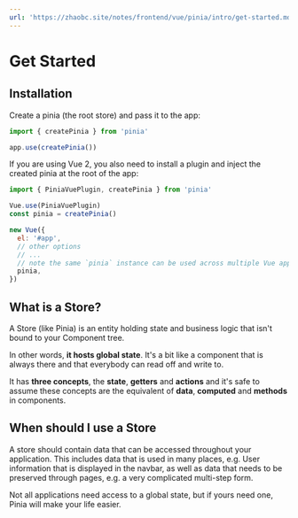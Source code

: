 ```yaml
---
url: 'https://zhaobc.site/notes/frontend/vue/pinia/intro/get-started.md'
---
```

# Get Started

## Installation

Create a pinia (the root store) and pass it to the app:

```js
import { createPinia } from 'pinia'

app.use(createPinia())
```

If you are using Vue 2, you also need to install a plugin and inject the created pinia at the root of the app:

```js
import { PiniaVuePlugin, createPinia } from 'pinia'

Vue.use(PiniaVuePlugin)
const pinia = createPinia()

new Vue({
  el: '#app',
  // other options
  // ...
  // note the same `pinia` instance can be used across multiple Vue apps on the same page
  pinia,
})
```

## What is a Store?

A Store (like Pinia) is an entity holding state and business logic that isn't bound to your Component tree.

In other words, **it hosts global state**.
It's a bit like a component that is always there and that everybody can read off and write to.

It has **three concepts**, the **state**, **getters** and **actions** and it's safe to assume these concepts are the equivalent of **data**, **computed** and **methods** in components.

## When should I use a Store

A store should contain data that can be accessed throughout your application. This includes data that is used in many places, e.g. User information that is displayed in the navbar, as well as data that needs to be preserved through pages, e.g. a very complicated multi-step form.

Not all applications need access to a global state, but if yours need one, Pinia will make your life easier.
